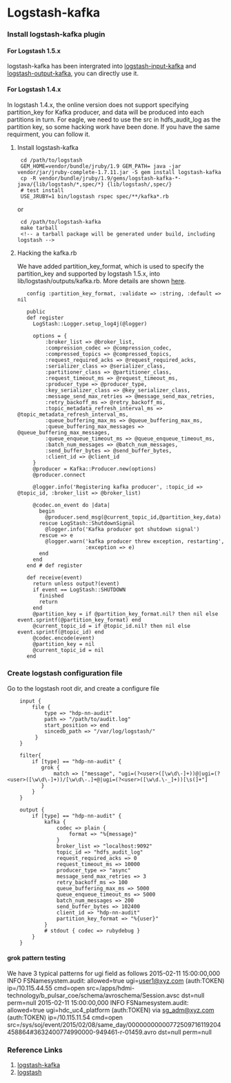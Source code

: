 # Logstash-kafka 

### Install logstash-kafka plugin


#### For Logstash 1.5.x


logstash-kafka has been intergrated into [logstash-input-kafka][logstash-input-kafka] and [logstash-output-kafka][logstash-output-kafka], you can directly use it.

[logstash-input-kafka]: https://github.com/logstash-plugins/logstash-input-kafka
[logstash-output-kafka]: https://github.com/logstash-plugins/logstash-output-kafka

#### For Logstash 1.4.x

In logstash 1.4.x, the online version does not support specifying partition\_key for Kafka producer, and data will be produced into each partitions in turn. For eagle, we need to use the src in hdfs\_audit\_log as the partition key, so some hacking work have been done. If you have the same requirment, you can follow it. 

1. Install logstash-kafka

        cd /path/to/logstash
        GEM_HOME=vendor/bundle/jruby/1.9 GEM_PATH= java -jar vendor/jar/jruby-complete-1.7.11.jar -S gem install logstash-kafka
        cp -R vendor/bundle/jruby/1.9/gems/logstash-kafka-*-java/{lib/logstash/*,spec/*} {lib/logstash/,spec/}
        # test install
        USE_JRUBY=1 bin/logstash rspec spec/**/kafka*.rb

    or

        cd /path/to/logstash-kafka
        make tarball
        <!-- a tarball package will be generated under build, including logstash -->

2. Hacking the kafka.rb

   We have added partition\_key\_format, which is used to specify the partition_key and supported by logstash 1.5.x, into  lib/logstash/outputs/kafka.rb. More details are shown [here](https://github.xyz.com/eagle/eagle/blob/master/eagle-assembly/src/main/docs/kafka.rb).
       
          config :partition_key_format, :validate => :string, :default => nil
        
          public
          def register
            LogStash::Logger.setup_log4j(@logger)
        
            options = {
                :broker_list => @broker_list,
                :compression_codec => @compression_codec,
                :compressed_topics => @compressed_topics,
                :request_required_acks => @request_required_acks,
                :serializer_class => @serializer_class,
                :partitioner_class => @partitioner_class,
                :request_timeout_ms => @request_timeout_ms,
                :producer_type => @producer_type,
                :key_serializer_class => @key_serializer_class,
                :message_send_max_retries => @message_send_max_retries,
                :retry_backoff_ms => @retry_backoff_ms,
                :topic_metadata_refresh_interval_ms => @topic_metadata_refresh_interval_ms,
                :queue_buffering_max_ms => @queue_buffering_max_ms,
                :queue_buffering_max_messages => @queue_buffering_max_messages,
                :queue_enqueue_timeout_ms => @queue_enqueue_timeout_ms,
                :batch_num_messages => @batch_num_messages,
                :send_buffer_bytes => @send_buffer_bytes,
                :client_id => @client_id
            }
            @producer = Kafka::Producer.new(options)
            @producer.connect
        
            @logger.info('Registering kafka producer', :topic_id => @topic_id, :broker_list => @broker_list)
        
            @codec.on_event do |data|
              begin
                @producer.send_msg(@current_topic_id,@partition_key,data)
              rescue LogStash::ShutdownSignal
                @logger.info('Kafka producer got shutdown signal')
              rescue => e
                @logger.warn('kafka producer threw exception, restarting',
                             :exception => e)
              end
            end
          end # def register
        
          def receive(event)
            return unless output?(event)
            if event == LogStash::SHUTDOWN
              finished
              return
            end
            @partition_key = if @partition_key_format.nil? then nil else event.sprintf(@partition_key_format) end
            @current_topic_id = if @topic_id.nil? then nil else event.sprintf(@topic_id) end
            @codec.encode(event)
            @partition_key = nil
            @current_topic_id = nil
          end


### Create logstash configuration file
Go to the logstash root dir, and create a configure file

        input {
            file {
                type => "hdp-nn-audit"
                path => "/path/to/audit.log"
                start_position => end
                sincedb_path => "/var/log/logstash/"
             }
        }

        filter{
            if [type] == "hdp-nn-audit" {
        	   grok {
        	       match => ["message", "ugi=(?<user>([\w\d\-]+))@|ugi=(?<user>([\w\d\-]+))/[\w\d\-.]+@|ugi=(?<user>([\w\d.\-_]+))[\s(]+"]
        	   }
            }
        }

        output {
            if [type] == "hdp-nn-audit" {
                kafka {
                    codec => plain {
                        format => "%{message}"
                    }
                    broker_list => "localhost:9092"
                    topic_id => "hdfs_audit_log"
                    request_required_acks => 0
                    request_timeout_ms => 10000
                    producer_type => "async"
                    message_send_max_retries => 3
                    retry_backoff_ms => 100
                    queue_buffering_max_ms => 5000
                    queue_enqueue_timeout_ms => 5000
                    batch_num_messages => 200
                    send_buffer_bytes => 102400
                    client_id => "hdp-nn-audit"
                    partition_key_format => "%{user}"
                }
                # stdout { codec => rubydebug }
            }
        }

#### grok pattern testing
We have 3 typical patterns for ugi field as follows
2015-02-11 15:00:00,000 INFO FSNamesystem.audit: allowed=true	ugi=user1@xyz.com (auth:TOKEN)	ip=/10.115.44.55	cmd=open	src=/apps/hdmi-technology/b_pulsar_coe/schema/avroschema/Session.avsc	dst=null	perm=null
2015-02-11 15:00:00,000 INFO FSNamesystem.audit: allowed=true	ugi=hdc_uc4_platform (auth:TOKEN) via sg_adm@xyz.com (auth:TOKEN)	ip=/10.115.11.54	cmd=open	src=/sys/soj/event/2015/02/08/same_day/00000000000772509716119204458864#3632400774990000-949461-r-01459.avro	dst=null	perm=null

### Reference Links
1. [logstash-kafka](https://github.com/joekiller/logstash-kafka)
2. [logstash](https://github.com/elastic/logstash)

